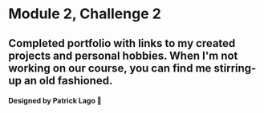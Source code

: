 # Module 2, Challenge 2

## Completed portfolio with links to my created projects and personal hobbies. When I'm not working on our course, you can find me stirring-up an old fashioned. 

#### Designed by Patrick Lago 🥃
